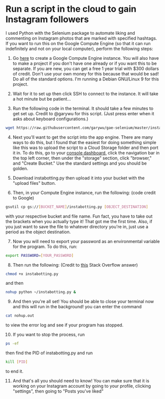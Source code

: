 # Run a script in the cloud to gain Instagram followers

I used Python with the Selenium package to automate liking and commenting on Instagram photos that are marked with specified hashtags. If you want to run this on the Google Compute Engine (so that it can run indefinitely and not on your local computer), perform the following steps:

1. Go [here](https://console.cloud.google.com/compute/instances) to create a Google Compute Engine instance. You will also have to make a project if you don't have one already or if you want this to be separate. If you are new, you can get a free 1 year trial with $300 dollars of credit. Don't use your own money for this because that would be sad! Do all of the standard options. I'm running a Debian GNU/Linux 9 for this project.

2. Wait for it to set up then click SSH to connect to the instance. It will take a hot minute but be patient...

3. Run the following code in the terminal. It should take a few minutes to get set up. Credit to @garywu for this script. (Just press enter when it asks about keyboard configurations.)

```bash
wget https://raw.githubusercontent.com/garywu/gae-selenium/master/install.sh && chmod +x install.sh && ./install.sh &&  ./start_headless.sh && ./demo.py
```

4. Next you'll want to get the script into the app engine. There are many ways to do this, but I found that the easiest for doing something simple like this was to upload the script to a Cloud Storage folder and then port it in. To do this, go to your [console dashboard,](https://console.cloud.google.com/home/dashboard) click the navigation bar in the top left corner, then under the "storage" section, click "browser," and "Create Bucket." Use the standard settings and you should be golden.

5. Download instabotting.py then upload it into your bucket with the "upload files" button.

6. Then, in your Compute Engine instance, run the following: (code credit to Google)

```bash
gsutil cp gs://[BUCKET_NAME]/instabotting.py [OBJECT_DESTINATION]
```
with your respective bucket and file name. Fun fact, you have to take out the brackets when you actually type it! That got me the first time. Also, if you just want to save the file to whatever directory you're in, just use a period as the object destination.

7. Now you will need to export your password as an environmental variable for the program. To do this, run:

```bash
export PASSWORD=[YOUR_PASSWORD]
```

8. Then run the following: (Credit to [this](https://stackoverflow.com/questions/47541472/run-python-script-on-google-cloud-compute-engine) Stack Overflow answer)
```bash
chmod +x instabotting.py
```
and then 
```bash
nohup python ~/instabotting.py &
```

9. And then you're all set! You should be able to close your terminal now and this will run in the background! you can enter the command 
```bash
cat nohup.out
```
to view the error log and see if your program has stopped.

10. If you want to stop the process, run
```bash
ps -ef
```
then find the PID of instabotting.py and run 
```bash
kill [PID]
```
to end it.

11. And that's all you should need to know! You can make sure that it is working on your Instagram account by going to your profile, clicking "settings", then going to "Posts you've liked"